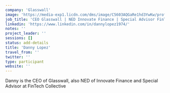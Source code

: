 ```yaml
---
company: 'Glasswall'
image: 'https://media-exp1.licdn.com/dms/image/C5603AQGaRe1hd3YwKw/profile-displayphoto-shrink_200_200/0?e=1588204800&v=beta&t=u5L71N0E6JBVt9kG5hQ2xh5WTLptSo9fFrQ7AoyzaWY'
job_title: 'CEO Glasswall | NED Innovate Finance | Special Advisor FinTech Collective'
linkedin: 'https://www.linkedin.com/in/dannylopez1974/'
notes: ''
project_leader: ''
sessions: []
status: add-details
title: 'Danny Lopez'
travel_from: ''
twitter: ''
type: participant
website: ''
---
```

Danny is the CEO of Glasswall, also NED of Innovate Finance and Special Advisor at FinTech Collective